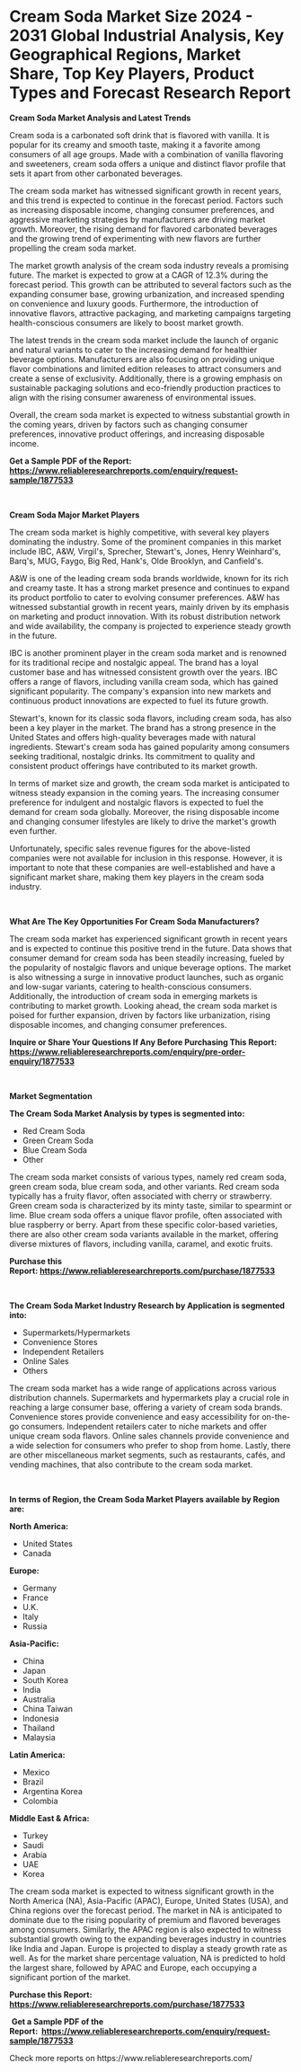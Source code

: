 <p><h1>Cream Soda Market Size 2024 - 2031 Global Industrial Analysis, Key Geographical Regions, Market Share, Top Key Players, Product Types and Forecast Research Report</h1></p><p><strong>Cream Soda Market Analysis and Latest Trends</strong></p>
<p><p>Cream soda is a carbonated soft drink that is flavored with vanilla. It is popular for its creamy and smooth taste, making it a favorite among consumers of all age groups. Made with a combination of vanilla flavoring and sweeteners, cream soda offers a unique and distinct flavor profile that sets it apart from other carbonated beverages.</p><p>The cream soda market has witnessed significant growth in recent years, and this trend is expected to continue in the forecast period. Factors such as increasing disposable income, changing consumer preferences, and aggressive marketing strategies by manufacturers are driving market growth. Moreover, the rising demand for flavored carbonated beverages and the growing trend of experimenting with new flavors are further propelling the cream soda market.</p><p>The market growth analysis of the cream soda industry reveals a promising future. The market is expected to grow at a CAGR of 12.3% during the forecast period. This growth can be attributed to several factors such as the expanding consumer base, growing urbanization, and increased spending on convenience and luxury goods. Furthermore, the introduction of innovative flavors, attractive packaging, and marketing campaigns targeting health-conscious consumers are likely to boost market growth.</p><p>The latest trends in the cream soda market include the launch of organic and natural variants to cater to the increasing demand for healthier beverage options. Manufacturers are also focusing on providing unique flavor combinations and limited edition releases to attract consumers and create a sense of exclusivity. Additionally, there is a growing emphasis on sustainable packaging solutions and eco-friendly production practices to align with the rising consumer awareness of environmental issues.</p><p>Overall, the cream soda market is expected to witness substantial growth in the coming years, driven by factors such as changing consumer preferences, innovative product offerings, and increasing disposable income.</p></p>
<p><strong>Get a Sample PDF of the Report:&nbsp; <a href="https://www.reliableresearchreports.com/enquiry/request-sample/1877533">https://www.reliableresearchreports.com/enquiry/request-sample/1877533</a></strong></p>
<p>&nbsp;</p>
<p><strong>Cream Soda Major Market Players</strong></p>
<p><p>The cream soda market is highly competitive, with several key players dominating the industry. Some of the prominent companies in this market include IBC, A&W, Virgil's, Sprecher, Stewart's, Jones, Henry Weinhard's, Barq's, MUG, Faygo, Big Red, Hank's, Olde Brooklyn, and Canfield's.</p><p>A&W is one of the leading cream soda brands worldwide, known for its rich and creamy taste. It has a strong market presence and continues to expand its product portfolio to cater to evolving consumer preferences. A&W has witnessed substantial growth in recent years, mainly driven by its emphasis on marketing and product innovation. With its robust distribution network and wide availability, the company is projected to experience steady growth in the future.</p><p>IBC is another prominent player in the cream soda market and is renowned for its traditional recipe and nostalgic appeal. The brand has a loyal customer base and has witnessed consistent growth over the years. IBC offers a range of flavors, including vanilla cream soda, which has gained significant popularity. The company's expansion into new markets and continuous product innovations are expected to fuel its future growth.</p><p>Stewart's, known for its classic soda flavors, including cream soda, has also been a key player in the market. The brand has a strong presence in the United States and offers high-quality beverages made with natural ingredients. Stewart's cream soda has gained popularity among consumers seeking traditional, nostalgic drinks. Its commitment to quality and consistent product offerings have contributed to its market growth.</p><p>In terms of market size and growth, the cream soda market is anticipated to witness steady expansion in the coming years. The increasing consumer preference for indulgent and nostalgic flavors is expected to fuel the demand for cream soda globally. Moreover, the rising disposable income and changing consumer lifestyles are likely to drive the market's growth even further.</p><p>Unfortunately, specific sales revenue figures for the above-listed companies were not available for inclusion in this response. However, it is important to note that these companies are well-established and have a significant market share, making them key players in the cream soda industry.</p></p>
<p>&nbsp;</p>
<p><strong>What Are The Key Opportunities For Cream Soda Manufacturers?</strong></p>
<p><p>The cream soda market has experienced significant growth in recent years and is expected to continue this positive trend in the future. Data shows that consumer demand for cream soda has been steadily increasing, fueled by the popularity of nostalgic flavors and unique beverage options. The market is also witnessing a surge in innovative product launches, such as organic and low-sugar variants, catering to health-conscious consumers. Additionally, the introduction of cream soda in emerging markets is contributing to market growth. Looking ahead, the cream soda market is poised for further expansion, driven by factors like urbanization, rising disposable incomes, and changing consumer preferences.</p></p>
<p><strong>Inquire or Share Your Questions If Any Before Purchasing This Report: <a href="https://www.reliableresearchreports.com/enquiry/pre-order-enquiry/1877533">https://www.reliableresearchreports.com/enquiry/pre-order-enquiry/1877533</a></strong></p>
<p>&nbsp;</p>
<p><strong>Market Segmentation</strong></p>
<p><strong>The Cream Soda Market Analysis by types is segmented into:</strong></p>
<p><ul><li>Red Cream Soda</li><li>Green Cream Soda</li><li>Blue Cream Soda</li><li>Other</li></ul></p>
<p><p>The cream soda market consists of various types, namely red cream soda, green cream soda, blue cream soda, and other variants. Red cream soda typically has a fruity flavor, often associated with cherry or strawberry. Green cream soda is characterized by its minty taste, similar to spearmint or lime. Blue cream soda offers a unique flavor profile, often associated with blue raspberry or berry. Apart from these specific color-based varieties, there are also other cream soda variants available in the market, offering diverse mixtures of flavors, including vanilla, caramel, and exotic fruits.</p></p>
<p><strong>Purchase this Report:&nbsp;<a href="https://www.reliableresearchreports.com/purchase/1877533">https://www.reliableresearchreports.com/purchase/1877533</a></strong></p>
<p>&nbsp;</p>
<p><strong>The Cream Soda Market Industry Research by Application is segmented into:</strong></p>
<p><ul><li>Supermarkets/Hypermarkets</li><li>Convenience Stores</li><li>Independent Retailers</li><li>Online Sales</li><li>Others</li></ul></p>
<p><p>The cream soda market has a wide range of applications across various distribution channels. Supermarkets and hypermarkets play a crucial role in reaching a large consumer base, offering a variety of cream soda brands. Convenience stores provide convenience and easy accessibility for on-the-go consumers. Independent retailers cater to niche markets and offer unique cream soda flavors. Online sales channels provide convenience and a wide selection for consumers who prefer to shop from home. Lastly, there are other miscellaneous market segments, such as restaurants, cafés, and vending machines, that also contribute to the cream soda market.</p></p>
<p>&nbsp;</p>
<p><strong>In terms of Region, the Cream Soda Market Players available by Region are:</strong></p>
<p>
    <p> <strong> North America: </strong>
        <ul>
            <li>United States</li>
            <li>Canada</li>
        </ul>
        </p> 
    <p> <strong> Europe: </strong>
        <ul>
            <li>Germany</li>
            <li>France</li>
            <li>U.K.</li>
            <li>Italy</li>
            <li>Russia</li>
        </ul>
        </p> 
    <p> <strong> Asia-Pacific: </strong>
        <ul>
            <li>China</li>
            <li>Japan</li>
            <li>South Korea</li>
            <li>India</li>
            <li>Australia</li>
            <li>China Taiwan</li>
            <li>Indonesia</li>
            <li>Thailand</li>
            <li>Malaysia</li>
        </ul>
        </p> 
    <p> <strong> Latin America: </strong>
        <ul>
            <li>Mexico</li>
            <li>Brazil</li>
            <li>Argentina Korea</li>
            <li>Colombia</li>
        </ul>
        </p> 
    <p> <strong> Middle East & Africa: </strong>
        <ul>
            <li>Turkey</li>
            <li>Saudi</li>
            <li>Arabia</li>
            <li>UAE</li>
            <li>Korea</li>
        </ul>
    </p>
    </p>
<p><p>The cream soda market is expected to witness significant growth in the North America (NA), Asia-Pacific (APAC), Europe, United States (USA), and China regions over the forecast period. The market in NA is anticipated to dominate due to the rising popularity of premium and flavored beverages among consumers. Similarly, the APAC region is also expected to witness substantial growth owing to the expanding beverages industry in countries like India and Japan. Europe is projected to display a steady growth rate as well. As for the market share percentage valuation, NA is predicted to hold the largest share, followed by APAC and Europe, each occupying a significant portion of the market.</p></p>
<p><strong>Purchase this Report: <a href="https://www.reliableresearchreports.com/purchase/1877533">https://www.reliableresearchreports.com/purchase/1877533</a></strong></p>
<p>&nbsp;<strong>Get a Sample PDF of the Report:&nbsp;&nbsp;<a href="https://www.reliableresearchreports.com/enquiry/request-sample/1877533">https://www.reliableresearchreports.com/enquiry/request-sample/1877533</a></strong></p>
<p><strong></strong></p>
<p>Check more reports on https://www.reliableresearchreports.com/</p>